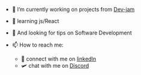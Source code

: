 - 🔭 I’m currently working on projects from [Dev-jam](https://devjam.vercel.app/) 
- 🌱 learning js/React
- 🤔 And looking for tips on Software Development

- 📫 How to reach me:
  - 🔗 connect with me on [linkedIn](linkedin.com/in/abanseka-sylvester)
  - 🛩️ chat with me on [Discord](https://discordapp.com/users/846409336594890804)
